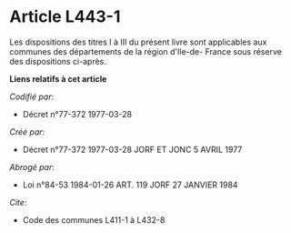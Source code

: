 # Article L443-1

Les dispositions des titres I à III du présent livre sont applicables aux communes des départements de la région d'Ile-de-
France sous réserve des dispositions ci-après.

**Liens relatifs à cet article**

_Codifié par_:

  - Décret n°77-372 1977-03-28

_Créé par_:

  - Décret n°77-372 1977-03-28 JORF ET JONC 5 AVRIL 1977

_Abrogé par_:

  - Loi n°84-53 1984-01-26 ART. 119 JORF 27 JANVIER 1984

_Cite_:

  - Code des communes L411-1 à L432-8
